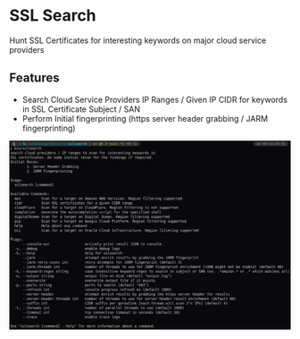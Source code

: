 # SSL Search

Hunt SSL Certificates for interesting keywords on major cloud service providers 

## Features
- Search Cloud Service Providers IP Ranges / Given IP CIDR for keywords in SSL Certificate Subject / SAN
- Perform Initial fingerprinting (https server header grabbing / JARM fingerprinting)

![_assets/cli.png](_assets/cli.png)


